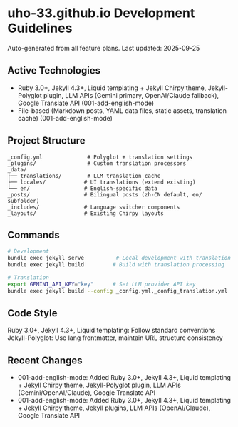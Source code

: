 # uho-33.github.io Development Guidelines

Auto-generated from all feature plans. Last updated: 2025-09-25

## Active Technologies

- Ruby 3.0+, Jekyll 4.3+, Liquid templating + Jekyll Chirpy theme, Jekyll-Polyglot plugin, LLM APIs (Gemini primary, OpenAI/Claude fallback), Google Translate API (001-add-english-mode)
- File-based (Markdown posts, YAML data files, static assets, translation cache) (001-add-english-mode)

## Project Structure

```
_config.yml              # Polyglot + translation settings
_plugins/                # Custom translation processors
_data/
├── translations/        # LLM translation cache
├── locales/            # UI translations (extend existing)
└── en/                 # English-specific data
_posts/                 # Bilingual posts (zh-CN default, en/ subfolder)
_includes/              # Language switcher components
_layouts/               # Existing Chirpy layouts
```

## Commands

```bash
# Development
bundle exec jekyll serve          # Local development with translation
bundle exec jekyll build         # Build with translation processing

# Translation
export GEMINI_API_KEY="key"      # Set LLM provider API key
bundle exec jekyll build --config _config.yml,_config_translation.yml
```

## Code Style

Ruby 3.0+, Jekyll 4.3+, Liquid templating: Follow standard conventions
Jekyll-Polyglot: Use lang frontmatter, maintain URL structure consistency

## Recent Changes

- 001-add-english-mode: Added Ruby 3.0+, Jekyll 4.3+, Liquid templating + Jekyll Chirpy theme, Jekyll-Polyglot plugin, LLM APIs (Gemini/OpenAI/Claude), Google Translate API
- 001-add-english-mode: Added Ruby 3.0+, Jekyll 4.3+, Liquid templating + Jekyll Chirpy theme, Jekyll plugins, LLM APIs (OpenAI/Claude), Google Translate API

<!-- MANUAL ADDITIONS START -->
<!-- MANUAL ADDITIONS END -->
